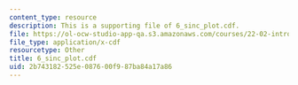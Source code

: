 ```yaml
---
content_type: resource
description: This is a supporting file of 6_sinc_plot.cdf.
file: https://ol-ocw-studio-app-qa.s3.amazonaws.com/courses/22-02-introduction-to-applied-nuclear-physics-spring-2012/2b743182525e087600f987ba84a17a86_6_sinc_plot.cdf
file_type: application/x-cdf
resourcetype: Other
title: 6_sinc_plot.cdf
uid: 2b743182-525e-0876-00f9-87ba84a17a86
---
```

